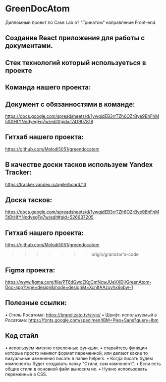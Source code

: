 # GreenDocAtom
Дипломный проект по Case Lab от "Гринатом" направление Front-end.

## Создание React приложения для работы с документами.
## Стек технологий который используеться в проекте
## Команда нашего проекта:


## Документ с обязанностями в команде:
https://docs.google.com/spreadsheets/d/1ywqjdEB3rrTZh6OZrBye9BhFnM5tDtHfYNndyegFq7w/edit#gid=1741907818
## Гитхаб нашего проекта:
https://github.com/Melodi5051/greendocatom
## В качестве доски тасков используем Yandex Tracker:
https://tracker.yandex.ru/agile/board/13

## Доска тасков:
https://docs.google.com/spreadsheets/d/1ywqjdEB3rrTZh6OZrBye9BhFnM5tDtHfYNndyegFq7w/edit#gid=526637205

## Гитхаб нашего проекта:
https://github.com/Melodi5051/greendocatom
>>>>>>> origin/gramizor's-code

## Figma проекта:
https://www.figma.com/file/PT6dGwcEKgCmNcwJUeVXDI/GreenAtom-Doc-app?type=design&mode=design&t=XcnltAAzuvhx6obw-1

## Полезные ссылки:
  • Стиль Росатома: https://brand.zato.tv/style/
  • Шрифт, используемый в Росатоме: https://fonts.google.com/specimen/IBM+Plex+Sans?query=ibm

## Код стайл
  • используем именно стрелочные функции.
  • старайтесь функции которые просто меняют формат переменной, или делают какие то визуальные изменения писать в папке helpers.
  • Когда писать будем компоненты будет создавать папку "Стили, сам компонент".
  • Если есть общие стили в основной файл выносим их.
  • Нужно использовать переменные в CSS.


